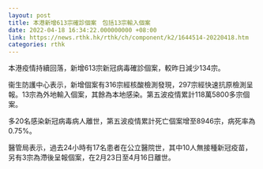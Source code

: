 ```yaml
---
layout: post
title: 本港新增613宗確診個案　包括13宗輸入個案
date: 2022-04-18 16:34:22.000000000 +08:00
link: https://news.rthk.hk/rthk/ch/component/k2/1644514-20220418.htm
categories: rthk
---
```


本港疫情持續回落，新增613宗新冠病毒確診個案，較昨日減少134宗。

衞生防護中心表示，新增個案有316宗經核酸檢測發現，297宗經快速抗原檢測呈報。13宗為外地輸入個案，其餘為本地感染。第五波疫情累計118萬5800多宗個案。

多20名感染新冠病毒病人離世，第五波疫情累計死亡個案增至8946宗，病死率為0.75%。

醫管局表示，過去24小時有17名患者在公立醫院世，其中10人無接種新冠疫苗，另有3宗為滯後呈報個案，在2月23日至4月16日離世。
